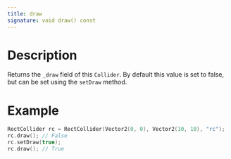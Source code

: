 ```yaml
---
title: draw
signature: void draw() const
---
```


# Description
Returns the `_draw` field of this `Collider`. By default this value is set to false, but can be set using the `setDraw` method.


# Example
``` c++
RectCollider rc = RectCollider(Vector2(0, 0), Vector2(10, 10), "rc");
rc.draw(); // False
rc.setDraw(true);
rc.draw(); // True
```
